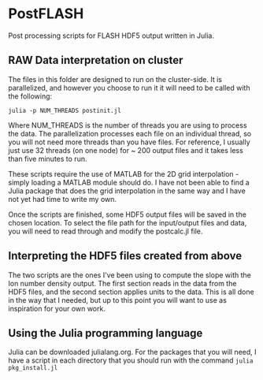# PostFLASH
 Post processing scripts for FLASH HDF5 output written in Julia. 

## RAW Data interpretation on cluster
 The files in this folder are designed to run on the cluster-side. It is parallelized, and however you choose to run it it will need to be called with the following: 
 
    julia -p NUM_THREADS postinit.jl

 Where NUM_THREADS is the number of threads you are using to process the data. The parallelization processes each file on an individual thread, so you will not need more threads than you have files. For reference, I usually just use 32 threads (on one node) for ~ 200 output files and it takes less than five minutes to run.

 These scripts require the use of MATLAB for the 2D grid interpolation - simply loading a MATLAB module should do. I have not been able to find a Julia package that does the grid interpolation in the same way and I have not yet had time to write my own. 

 Once the scripts are finished, some HDF5 output files will be saved in the chosen location. To select the file path for the input/output files and data, you will need to read through and modify the postcalc.jl file.

## Interpreting the HDF5 files created from above

 The two scripts are the ones I've been using to compute the slope with the Ion number density output. The first section reads in the data from the HDF5 files, and the second section applies units to the data. This is all done in the way that I needed, but up to this point you will want to use as inspiration for your own work.

## Using the Julia programming language

 Julia can be downloaded julialang.org. For the packages that you will need, I have a script in each directory that you should run with the command `julia pkg_install.jl` 